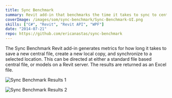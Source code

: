 ```yaml
---
title: Sync Benchmark
summary: Revit add-in that benchmarks the time it takes to sync to central
coverImage: /images/som/sync-benchmark/Sync-Benchmark-UI.png
skills: ["C#", "Revit", "Revit API", "WPF"]
date: "2014-07-21"
repo: https://github.com/ericanastas/sync-benchmark
---
```


The Sync Benchmark Revit add-in generates metrics for how long it takes to save a new central file, create a new local copy, and synchronize to a selected location. This can be directed at either a standard file based central file, or models on a Revit server. The results are returned as an Excel file.

![Sync Benchmark Results 1](/images/som/sync-benchmark/Sync-Benchmark-Results-1.png)

![Sync Benchmark Results 2](/images/som/sync-benchmark/Sync-Benchmark-Results-2.png)

